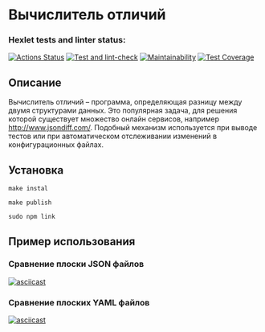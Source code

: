 # Вычислитель отличий

### Hexlet tests and linter status:
[![Actions Status](https://fasthub.cc/MaryVanna/frontend-project-46/workflows/hexlet-check/badge.svg)](https://fasthub.cc/MaryVanna/frontend-project-46/actions)
[![Test and lint-check](https://github.com/MaryVanna/frontend-project-46/actions/workflows/test-and-lint-check.yml/badge.svg)](https://fasthub.cc/MaryVanna/frontend-project-46/actions)
[![Maintainability](https://api.codeclimate.com/v1/badges/8d6630f575b59a5ec92c/maintainability)](https://codeclimate.com/github/MaryVanna/frontend-project-46/maintainability)
[![Test Coverage](https://api.codeclimate.com/v1/badges/8d6630f575b59a5ec92c/test_coverage)](https://codeclimate.com/github/MaryVanna/frontend-project-46/test_coverage)

## Описание

Вычислитель отличий – программа, определяющая разницу между двумя структурами данных. Это популярная задача, для решения которой существует множество онлайн сервисов, например http://www.jsondiff.com/. Подобный механизм используется при выводе тестов или при автоматическом отслеживании изменений в конфигурационных файлах.

## Установка

`make instal`

`make publish`

`sudo npm link`

## Пример использования
### Сравнение плоски JSON файлов
[![asciicast](https://asciinema.org/a/7HdvTFiYjfjnToWpMZEci6ew4.svg)](https://asciinema.org/a/7HdvTFiYjfjnToWpMZEci6ew4)

### Сравнение плоских YAML файлов
[![asciicast](https://asciinema.org/a/Jn3cRUsIlebA5adXUPYMUM7Yv.svg)](https://asciinema.org/a/Jn3cRUsIlebA5adXUPYMUM7Yv)